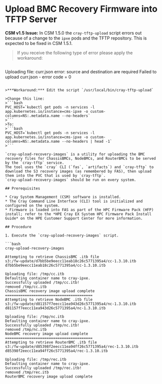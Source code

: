 # Upload BMC Recovery Firmware into TFTP Server

**CSM v1.5 Issue:** In CSM 1.5.0 the `cray-tftp-upload` script errors out because of a change to the `ipxe` pods and the TFTP repository.
This is expected to be fixed in CSM 1.5.1.

  >If you receive the following type of error please apply the workaround:

  >```text
  Uploading file: curr.json
  error: source and destination are required
  Failed to upload curr.json - error code = 0
  ```

  >***Workaround:*** Edit the script `/usr/local/bin/cray-tftp-upload`

  >Change this line:
  >```bash
  PVC_HOST=`kubectl get pods -n services -l app.kubernetes.io/instance=cms-ipxe -o custom-columns=NS:.metadata.name --no-headers`
  >```
  >To:
  >```bash
  PVC_HOST=`kubectl get pods -n services -l app.kubernetes.io/instance=cms-ipxe -o custom-columns=NS:.metadata.name --no-headers | head -1`
  >```

`cray-upload-recovery-images` is a utility for uploading the BMC recovery files for ChassisBMCs, NodeBMCs, and RouterBMCs to be served by the `cray-tftp` service.
The tool uses the `cray` CLI (`fas`, `artifacts`) and `cray-tftp` to download the S3 recovery images (as remembered by FAS), then upload them into the PVC that is used by `cray-tftp`.
`cray-upload-recovery-images` should be run on every system.

## Prerequisites

* Cray System Management (CSM) software is installed.
* The Cray Command Line Interface (CLI) tool is initialized and configured on the system.
* Firmware is loaded into FAS as part of the HPC Firmware Pack (HFP) install; refer to the *HPE Cray EX System HPC Firmware Pack Install Guide* on the HPE Customer Support Center for more information.

## Procedure

1. Execute the `cray-upload-recovery-images` script.

  ```bash
  cray-upload-recovery-images
  ```

  ```text
  Attempting to retrieve ChassisBMC .itb file
  s3:/fw-update/d7bb5be9eecc11eab18c26c5771395a4/cc-1.3.10.itb
  d7bb5be9eecc11eab18c26c5771395a4/cc-1.3.10.itb

  Uploading file: /tmp/cc.itb
  Defaulting container name to cray-ipxe.
  Successfully uploaded /tmp/cc.itb!
  removed /tmp/cc.itb
  ChassisBMC recovery image upload complete
  ========================================
  Attempting to retrieve NodeBMC .itb file
  s3:/fw-update/d81157f7eecc11ea943d26c5771395a4/nc-1.3.10.itb
  d81157f7eecc11ea943d26c5771395a4/nc-1.3.10.itb

  Uploading file: /tmp/nc.itb
  Defaulting container name to cray-ipxe.
  Successfully uploaded /tmp/nc.itb!
  removed /tmp/nc.itb
  NodeBMC recovery image upload complete
  ========================================
  Attempting to retrieve RouterBMC .itb file
  s3:/fw-update/d85398f2eecc11ea94ff26c5771395a4/rec-1.3.10.itb
  d85398f2eecc11ea94ff26c5771395a4/rec-1.3.10.itb

  Uploading file: /tmp/rec.itb
  Defaulting container name to cray-ipxe.
  Successfully uploaded /tmp/rec.itb!
  removed /tmp/rec.itb
  RouterBMC recovery image upload complete
  ```
